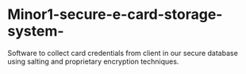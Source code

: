 # Minor1-secure-e-card-storage-system-
Software to collect card credentials from client in our secure database using salting and proprietary encryption techniques.

